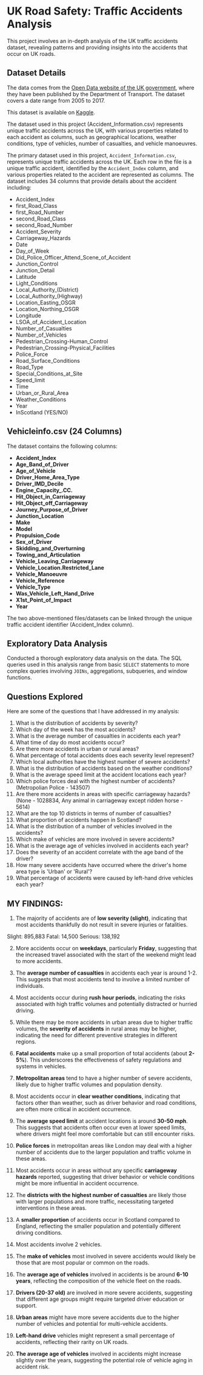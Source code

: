 # UK Road Safety: Traffic Accidents Analysis

This project involves an in-depth analysis of the UK traffic accidents dataset, revealing patterns and providing insights into the accidents that occur on UK roads. 

## Dataset Details

The data comes from the [Open Data website of the UK government](https://data.gov.uk/dataset/cb7ae6f0-4be6-4935-9277-47e5ce24a11f/road-safety-data), where they have been published by the Department of Transport. The dataset covers a date range from 2005 to 2017.

This dataset is available on [Kaggle](https://www.kaggle.com/datasets/tsiaras/uk-road-safety-accidents-and-vehicles?select=Vehicle_Information.csv).

The dataset used in this project (Accident_Information.csv) represents unique traffic accidents across the UK, with various properties related to each accident as columns, such as geographical locations, weather conditions, type of vehicles, number of casualties, and vehicle manoeuvres.

The primary dataset used in this project, `Accident_Information.csv`, represents unique traffic accidents across the UK. Each row in the file is a unique traffic accident, identified by the `Accident_Index` column, and various properties related to the accident are represented as columns. The dataset includes 34 columns that provide details about the accident including:

- Accident_Index
- first_Road_Class
- first_Road_Number
- second_Road_Class
- second_Road_Number
- Accident_Severity
- Carriageway_Hazards
- Date
- Day_of_Week
- Did_Police_Officer_Attend_Scene_of_Accident
- Junction_Control
- Junction_Detail
- Latitude
- Light_Conditions
- Local_Authority_(District)
- Local_Authority_(Highway)
- Location_Easting_OSGR
- Location_Northing_OSGR
- Longitude
- LSOA_of_Accident_Location
- Number_of_Casualties
- Number_of_Vehicles
- Pedestrian_Crossing-Human_Control
- Pedestrian_Crossing-Physical_Facilities
- Police_Force
- Road_Surface_Conditions
- Road_Type
- Special_Conditions_at_Site
- Speed_limit
- Time
- Urban_or_Rural_Area
- Weather_Conditions
- Year
- InScotland (YES/NO)

## Vehicleinfo.csv (24 Columns)

The dataset contains the following columns:

- **Accident_Index**
- **Age_Band_of_Driver**
- **Age_of_Vehicle**
- **Driver_Home_Area_Type**
- **Driver_IMD_Decile**
- **Engine_Capacity_.CC.**
- **Hit_Object_in_Carriageway**
- **Hit_Object_off_Carriageway**
- **Journey_Purpose_of_Driver**
- **Junction_Location**
- **Make**
- **Model**
- **Propulsion_Code**
- **Sex_of_Driver**
- **Skidding_and_Overturning**
- **Towing_and_Articulation**
- **Vehicle_Leaving_Carriageway**
- **Vehicle_Location.Restricted_Lane**
- **Vehicle_Manoeuvre**
- **Vehicle_Reference**
- **Vehicle_Type**
- **Was_Vehicle_Left_Hand_Drive**
- **X1st_Point_of_Impact**
- **Year**

The two above-mentioned files/datasets can be linked through the unique traffic accident identifier (Accident_Index column).


## Exploratory Data Analysis

Conducted a thorough exploratory data analysis on the data. The SQL queries used in this analysis range from basic `SELECT` statements to more complex queries involving `JOINs`, aggregations, subqueries, and window functions.

## Questions Explored

Here are some of the questions that I have addressed in my analysis:

1. What is the distribution of accidents by severity?
2. Which day of the week has the most accidents?
3. What is the average number of casualties in accidents each year?
4. What time of day do most accidents occur?
5. Are there more accidents in urban or rural areas?
6. What percentage of total accidents does each severity level represent?
7. Which local authorities have the highest number of severe accidents?
8. What is the distribution of accidents based on the weather conditions?
9. What is the average speed limit at the accident locations each year?
10. Which police forces deal with the highest number of accidents? (Metropolian Police - 143507)
11. Are there more accidents in areas with specific carriageway hazards? (None - 1028834, Any animal in carriageway except ridden horse - 5614)
12. What are the top 10 districts in terms of number of casualties?
13. What proportion of accidents happen in Scotland?
14. What is the distribution of a number of vehicles involved in the accidents?
15. Which make of vehicles are more involved in severe accidents?
16. What is the average age of vehicles involved in accidents each year?
17. Does the severity of an accident correlate with the age band of the driver?
18. How many severe accidents have occurred where the driver's home area type is 'Urban' or 'Rural'?
19. What percentage of accidents were caused by left-hand drive vehicles each year?


## MY FINDINGS:
1. The majority of accidents are of **low severity (slight)**, indicating that most accidents thankfully do not result in severe injuries or fatalities.

Slight: 895,883
Fatal: 14,500
Serious: 138,192

2. More accidents occur on **weekdays**, particularly **Friday**, suggesting that the increased travel associated with the start of the weekend might lead to more accidents.

3. The **average number of casualties** in accidents each year is around 1-2. This suggests that most accidents tend to involve a limited number of individuals.

4. Most accidents occur during **rush hour periods**, indicating the risks associated with high traffic volumes and potentially distracted or hurried driving.

5. While there may be more accidents in urban areas due to higher traffic volumes, the **severity of accidents** in rural areas may be higher, indicating the need for different preventive strategies in different regions.

6. **Fatal accidents** make up a small proportion of total accidents (about **2-5%**). This underscores the effectiveness of safety regulations and systems in vehicles.

7. **Metropolitan areas** tend to have a higher number of severe accidents, likely due to higher traffic volumes and population density.

8. Most accidents occur in **clear weather conditions**, indicating that factors other than weather, such as driver behavior and road conditions, are often more critical in accident occurrence.

9. The **average speed limit** at accident locations is around **30-50 mph**. This suggests that accidents often occur even at lower speed limits, where drivers might feel more comfortable but can still encounter risks.

10. **Police forces** in metropolitan areas like London may deal with a higher number of accidents due to the larger population and traffic volume in these areas.

11. Most accidents occur in areas without any specific **carriageway hazards** reported, suggesting that driver behavior or vehicle conditions might be more influential in accident occurrence.

12. The **districts with the highest number of casualties** are likely those with larger populations and more traffic, necessitating targeted interventions in these areas.

13. A **smaller proportion** of accidents occur in Scotland compared to England, reflecting the smaller population and potentially different driving conditions.

14. Most accidents involve 2 vehicles.

15. The **make of vehicles** most involved in severe accidents would likely be those that are most popular or common on the roads.

16. The **average age of vehicles** involved in accidents is be around **6-10 years**, reflecting the composition of the vehicle fleet on the roads.

17. **Drivers (20-37 old)** are involved in more severe accidents, suggesting that different age groups might require targeted driver education or support.

18. **Urban areas** might have more severe accidents due to the higher number of vehicles and potential for multi-vehicle accidents.

19. **Left-hand drive** vehicles might represent a small percentage of accidents, reflecting their rarity on UK roads.

20. **The average age of vehicles** involved in accidents might increase slightly over the years, suggesting the potential role of vehicle aging in accident risk.
